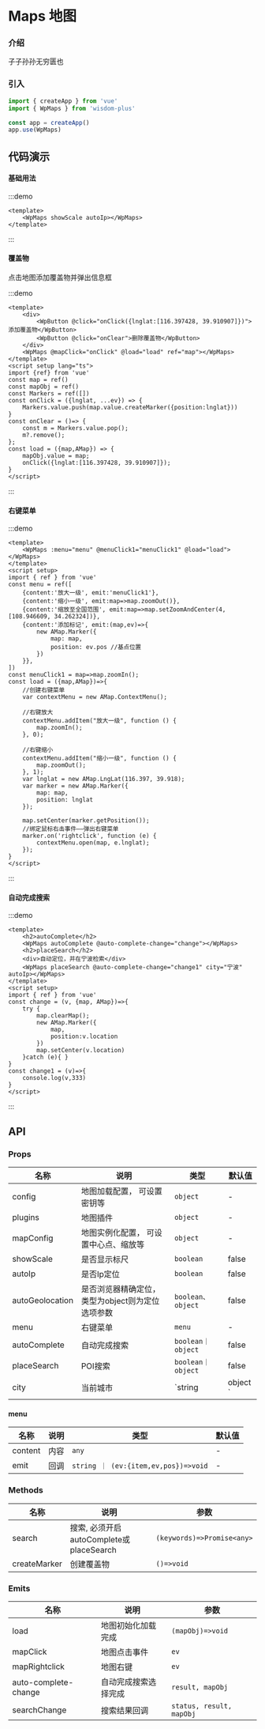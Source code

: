# Maps 地图

### 介绍

子子孙孙无穷匮也

### 引入

```js
import { createApp } from 'vue'
import { WpMaps } from 'wisdom-plus'

const app = createApp()
app.use(WpMaps)
```

## 代码演示

#### 基础用法

:::demo
```vue
<template>
    <WpMaps showScale autoIp></WpMaps>
</template>
```
:::

#### 覆盖物

点击地图添加覆盖物并弹出信息框

:::demo

```vue
<template>
    <div>
        <WpButton @click="onClick({lnglat:[116.397428, 39.910907]})">添加覆盖物</WpButton>
        <WpButton @click="onClear">删除覆盖物</WpButton>
    </div>
    <WpMaps @mapClick="onClick" @load="load" ref="map"></WpMaps>
</template>
<script setup lang="ts">
import {ref} from 'vue'
const map = ref()
const mapObj = ref()
const Markers = ref([])
const onClick = ({lnglat, ...ev}) => {
    Markers.value.push(map.value.createMarker({position:lnglat}))
}
const onClear = ()=> {
    const m = Markers.value.pop();
    m?.remove();
};
const load = ({map,AMap}) => {
    mapObj.value = map;
    onClick({lnglat:[116.397428, 39.910907]});
}
</script>
```
:::



#### 右键菜单

:::demo
```vue
<template>
    <WpMaps :menu="menu" @menuClick1="menuClick1" @load="load"></WpMaps>
</template>
<script setup>
import { ref } from 'vue'
const menu = ref([
    {content:'放大一级', emit:'menuClick1'},
    {content:'缩小一级', emit:map=>map.zoomOut()},
    {content:'缩放至全国范围', emit:map=>map.setZoomAndCenter(4, [108.946609, 34.262324])},
    {content:'添加标记', emit:(map,ev)=>{
        new AMap.Marker({
            map: map,
            position: ev.pos //基点位置
        })
    }},
])
const menuClick1 = map=>map.zoomIn();
const load = ({map,AMap})=>{
    //创建右键菜单
    var contextMenu = new AMap.ContextMenu();

    //右键放大
    contextMenu.addItem("放大一级", function () {
        map.zoomIn();
    }, 0);

    //右键缩小
    contextMenu.addItem("缩小一级", function () {
        map.zoomOut();
    }, 1);
    var lnglat = new AMap.LngLat(116.397, 39.918);
    var marker = new AMap.Marker({
        map: map,
        position: lnglat
    });

    map.setCenter(marker.getPosition());
    //绑定鼠标右击事件——弹出右键菜单
    marker.on('rightclick', function (e) {
        contextMenu.open(map, e.lnglat);
    });
}
</script>
```
:::


#### 自动完成搜索

:::demo
```vue
<template>
    <h2>autoComplete</h2>
    <WpMaps autoComplete @auto-complete-change="change"></WpMaps>
    <h2>placeSearch</h2>
    <div>自动定位，并在宁波检索</div>
    <WpMaps placeSearch @auto-complete-change="change1" city="宁波" autoIp></WpMaps>
</template>
<script setup>
import { ref } from 'vue'
const change = (v, {map, AMap})=>{
    try {
        map.clearMap();
        new AMap.Marker({
            map,
            position:v.location
        })
        map.setCenter(v.location)
    }catch (e){ }
}
const change1 = (v)=>{
    console.log(v,333)
}
</script>
```
:::

## API

### Props

| 名称 | 说明                           | 类型                | 默认值 |
| ------- |------------------------------|-------------------|--|
| config | 地图加载配置， 可设置密钥等               | `object`          | - |
| plugins | 地图插件                         | `object`          | - |
| mapConfig | 地图实例化配置， 可设置中心点、缩放等          | `object`          | - |
| showScale | 是否显示标尺                       | `boolean`         | false |
| autoIp | 是否Ip定位                       | `boolean`         | false |
| autoGeolocation | 是否浏览器精确定位， 类型为object则为定位选项参数 | `boolean、object ` | false |
| menu | 右键菜单                         | `menu `       | - |
| autoComplete | 自动完成搜索                         | `boolean｜ object`       | false |
| placeSearch | POI搜索                         | `boolean｜object `       | false |
| city | 当前城市                         | `string|object `       | 全国 |

#### menu
| 名称      | 说明 | 类型    | 默认值 |
|---------|--|-------|-----|
| content | 内容 | `any` | -   |
| emit    | 回调 | `string ｜ (ev:{item,ev,pos})=>void` | -   |


### Methods

| 名称 | 说明 | 参数 |
| ---- |--| ---- |
| search | 搜索, 必须开启autoComplete或placeSearch  | `(keywords)=>Promise<any>` |
| createMarker | 创建覆盖物  | `()=>void` |


### Emits

| 名称 | 说明 | 参数 |
| ---- |--| ---- |
| load | 地图初始化加载完成 | `(mapObj)=>void` |
| mapClick | 地图点击事件 | `ev` |
| mapRightclick | 地图右键 | `ev` |
| auto-complete-change | 自动完成搜索选择完成 | `result, mapObj` |
| searchChange | 搜索结果回调  | `status, result, mapObj` |

